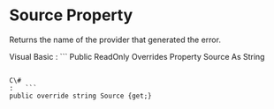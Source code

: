 <!-- loio3c19463e6c5f10149b53ae50c5d91bc8 -->

# Source Property

Returns the name of the provider that generated the error.



Visual Basic
:   ```
Public ReadOnly Overrides Property Source As String
```

C\#
:   ```
public override string Source {get;}
```

